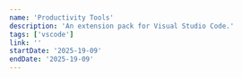 ```yaml
---
name: 'Productivity Tools'
description: 'An extension pack for Visual Studio Code.'
tags: ['vscode']
link: ''
startDate: '2025-19-09'
endDate: '2025-19-09'
---
```

